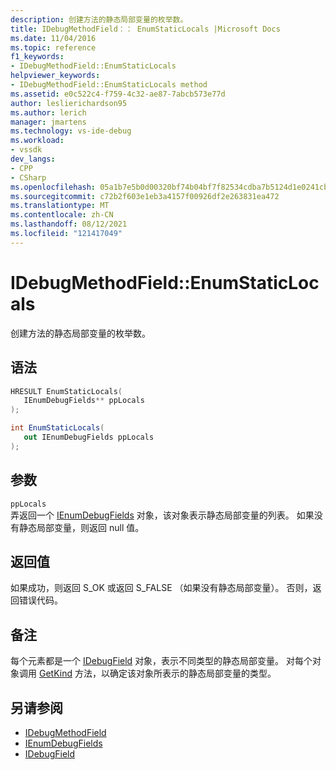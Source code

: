 ```yaml
---
description: 创建方法的静态局部变量的枚举数。
title: IDebugMethodField：： EnumStaticLocals |Microsoft Docs
ms.date: 11/04/2016
ms.topic: reference
f1_keywords:
- IDebugMethodField::EnumStaticLocals
helpviewer_keywords:
- IDebugMethodField::EnumStaticLocals method
ms.assetid: e0c522c4-f759-4c32-ae87-7abcb573e77d
author: leslierichardson95
ms.author: lerich
manager: jmartens
ms.technology: vs-ide-debug
ms.workload:
- vssdk
dev_langs:
- CPP
- CSharp
ms.openlocfilehash: 05a1b7e5b0d00320bf74b04bf7f82534cdba7b5124d1e0241cb028995bd92609
ms.sourcegitcommit: c72b2f603e1eb3a4157f00926df2e263831ea472
ms.translationtype: MT
ms.contentlocale: zh-CN
ms.lasthandoff: 08/12/2021
ms.locfileid: "121417049"
---
```

# <a name="idebugmethodfieldenumstaticlocals"></a>IDebugMethodField::EnumStaticLocals
创建方法的静态局部变量的枚举数。

## <a name="syntax"></a>语法

```cpp
HRESULT EnumStaticLocals( 
   IEnumDebugFields** ppLocals
);
```

```csharp
int EnumStaticLocals(
   out IEnumDebugFields ppLocals
);
```

## <a name="parameters"></a>参数
`ppLocals`\
弄返回一个 [IEnumDebugFields](../../../extensibility/debugger/reference/ienumdebugfields.md) 对象，该对象表示静态局部变量的列表。 如果没有静态局部变量，则返回 null 值。

## <a name="return-value"></a>返回值
 如果成功，则返回 S_OK 或返回 S_FALSE （如果没有静态局部变量）。 否则，返回错误代码。

## <a name="remarks"></a>备注
 每个元素都是一个 [IDebugField](../../../extensibility/debugger/reference/idebugfield.md) 对象，表示不同类型的静态局部变量。 对每个对象调用 [GetKind](../../../extensibility/debugger/reference/idebugfield-getkind.md) 方法，以确定该对象所表示的静态局部变量的类型。

## <a name="see-also"></a>另请参阅
- [IDebugMethodField](../../../extensibility/debugger/reference/idebugmethodfield.md)
- [IEnumDebugFields](../../../extensibility/debugger/reference/ienumdebugfields.md)
- [IDebugField](../../../extensibility/debugger/reference/idebugfield.md)
